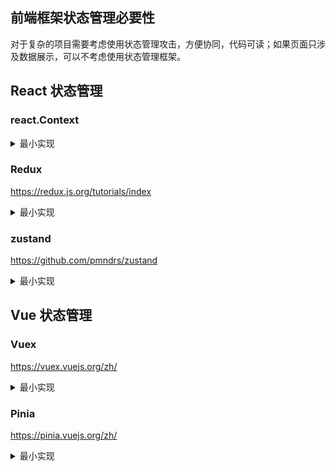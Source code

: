 ## 前端框架状态管理必要性
对于复杂的项目需要考虑使用状态管理攻击，方便协同，代码可读；如果页面只涉及数据展示，可以不考虑使用状态管理框架。
## React 状态管理
### react.Context
<details>
<summary>最小实现</summary>

```js
import React, { createContext, useContext, useState } from 'react';

const CountContext = createContext();

function CountProvider({ children }) {
  const [count, setCount] = useState(0);
  return (
    <CountContext.Provider value={{ count, setCount }}>
      {children}
    </CountContext.Provider>
  );
}

function Counter() {
  const { count, setCount } = useContext(CountContext);
  return (
    <div>
      <p>{count}</p>
      <button onClick={() => setCount(count + 1)}>Increment</button>
    </div>
  );
}

function App() {
  return (
    <CountProvider>
      <Counter />
    </CountProvider>
  );
}

export default App;

```

</details>

### Redux

<https://redux.js.org/tutorials/index>
<details>
<summary>最小实现</summary>

```js
import { createStore } from 'redux';
import { Provider, useDispatch, useSelector } from 'react-redux';

const initialState = { count: 0 };

function reducer(state = initialState, action) {
  switch (action.type) {
    case 'increment':
      return { count: state.count + 1 };
    default:
      return state;
  }
}

const store = createStore(reducer);

function Counter() {
  const count = useSelector(state => state.count);
  const dispatch = useDispatch();
  return (
    <div>
      <p>{count}</p>
      <button onClick={() => dispatch({ type: 'increment' })}>Increment</button>
    </div>
  );
}

function App() {
  return (
    <Provider store={store}>
      <Counter />
    </Provider>
  );
}

export default App;

```

</details>



### zustand

<https://github.com/pmndrs/zustand>

<details>
<summary>最小实现</summary>

```js
import { create } from 'zustand'

const useBearStore = create((set) => ({
  bears: 0,
  increasePopulation: () => set((state) => ({ bears: state.bears + 1 })),
  removeAllBears: () => set({ bears: 0 }),
}));
```
```js
function BearCounter() {
  const bears = useBearStore((state) => state.bears)
  return <h1>{bears} around here ...</h1>
}

function Controls() {
  const increasePopulation = useBearStore((state) => state.increasePopulation)
  return <button onClick={increasePopulation}>one up</button>
}
```

</details>

## Vue 状态管理
### Vuex

<https://vuex.vuejs.org/zh/>


<details>
<summary>最小实现</summary>

```js
import Vue from 'vue';
import Vuex from 'vuex';

Vue.use(Vuex);

const store = new Vuex.Store({
  state: {
    count: 0
  },
  mutations: {
    increment(state) {
      state.count++;
    }
  },
  actions: {
    increment(context) {
      context.commit('increment');
    }
  },
  getters: {
    count(state) {
      return state.count;
    }
  }
});

new Vue({
  el: '#app',
  store,
  render: h => h(App)
});

```

</details>


### Pinia

<https://pinia.vuejs.org/zh/>


<details>
<summary>最小实现</summary>

```js
import { createPinia, defineStore } from 'pinia';
import { createApp } from 'vue';
import App from './App.vue';

const pinia = createPinia();

const useCounterStore = defineStore('counter', {
  state: () => ({
    count: 0
  }),
  actions: {
    increment() {
      this.count++;
    }
  },
  getters: {
    doubleCount: (state) => state.count * 2
  }
});

const app = createApp(App);
app.use(pinia);
app.mount('#app');

```

</details>



